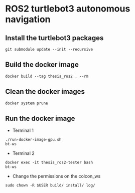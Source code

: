 # ROS2 turtlebot3 autonomous navigation

## Install the turtlebot3 packages

```
git submodule update --init --recursive
```

## Build the docker image

```
docker build --tag thesis_ros2 . --rm
```

## Clean the <none> docker images
```
docker system prune
```

## Run the docker image
* Terminal 1
```
./run-docker-image-gpu.sh
bt-ws
```
* Terminal 2
```
docker exec -it thesis_ros2-tester bash
bt-ws
```
* Change the permissions on the colcon_ws
```
sudo chown -R $USER build/ install/ log/
```